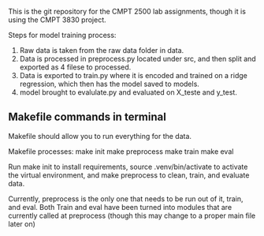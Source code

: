 This is the git repository for the CMPT 2500 lab assignments, though it is using the CMPT 3830 project.

Steps for model training process:

1. Raw data is taken from the raw data folder in data.
2. Data is processed in preprocess.py located under src, and then split and exported as 4 filese to processed.
3. Data is exported to train.py where it is encoded and trained on a ridge regression, which then has the model saved to models.
4. model brought to evalulate.py and evaluated on X_teste and y_test.

## Makefile commands in terminal
Makefile should allow you to run everything for the data.

Makefile processes:
make init
make preprocess
make train
make eval

Run make init to install requirements, source .venv/bin/activate to activate the virtual environment, and make preprocess to clean, train, and evaluate data.

Currently,  preprocess is the only one that needs to be run out of it, train, and eval. Both Train and eval have been turned
into modules that are currently called at preprocess (though this may change to a proper main file later on)